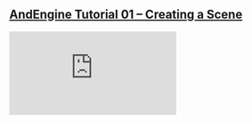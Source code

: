 ## [AndEngine Tutorial 01 – Creating a Scene](http://perle-development.com/tutorials/andengine-tutorial-01-creating-a-scene/)
![](http://perle-development.com/wp-content/themes/revolution/timthumb.php?src=http://perle-development.com/wp-content/uploads/2012/05/Head-Picture-AndEngine-01.png&w=610&h=200&z=1&q=100)
